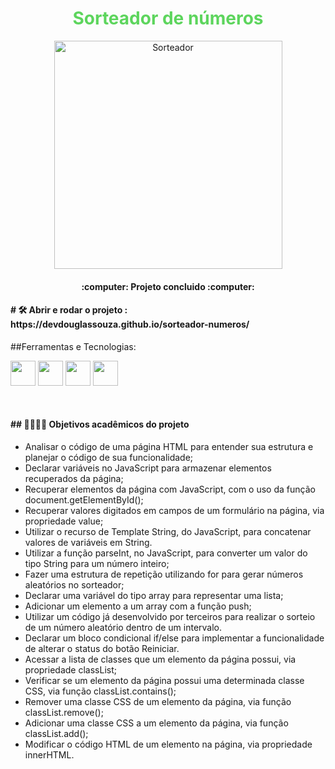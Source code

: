 <h1 align="center" style="color: #5dd55d;">Sorteador de números</h1>


<p align="center">
  <img width="365" alt="Sorteador" src="https://github.com/devdouglassouza/sorteador-numeros/assets/156365570/5b8c7c52-5c03-486e-ae27-3d6f3d19d7c7" style="display: block; margin: 0 auto;">
</p>

 
<h4 align="center"> 
    :computer: Projeto concluido :computer:
</h4>

<h4 align="left"> 
    # 🛠️ Abrir e rodar o projeto : https://devdouglassouza.github.io/sorteador-numeros/
</h4>

##Ferramentas e Tecnologias:

<img loading="lazy" src="https://cdn.jsdelivr.net/gh/devicons/devicon@latest/icons/github/github-original.svg" width="40" height="40" /> <img  loading="lazy" src="https://cdn.jsdelivr.net/gh/devicons/devicon@latest/icons/javascript/javascript-original.svg" width="40" height="40" /> <img  loading="lazy" src="https://cdn.jsdelivr.net/gh/devicons/devicon@latest/icons/css3/css3-original.svg" width="40" height="40" /> <img  loading="lazy" src="https://cdn.jsdelivr.net/gh/devicons/devicon@latest/icons/html5/html5-original.svg" width="40" height="40" />

<br>


<h4 align="left"> 
    ## 👨‍🎓👨‍💻 Objetivos acadêmicos do projeto
</h4>

- Analisar o código de uma página HTML para entender sua estrutura e planejar o código de sua funcionalidade;
- Declarar variáveis no JavaScript para armazenar elementos recuperados da página;
- Recuperar elementos da página com JavaScript, com o uso da função document.getElementById();
- Recuperar valores digitados em campos de um formulário na página, via propriedade value;
- Utilizar o recurso de Template String, do JavaScript, para concatenar valores de variáveis em String.
-	Utilizar a função parseInt, no JavaScript, para converter um valor do tipo String para um número inteiro;
-	Fazer uma estrutura de repetição utilizando for para gerar números aleatórios no sorteador;
-	Declarar uma variável do tipo array para representar uma lista;
-	Adicionar um elemento a um array com a função push;
-	Utilizar um código já desenvolvido por terceiros para realizar o sorteio de um número aleatório dentro de um intervalo.
-	Declarar um bloco condicional if/else para implementar a funcionalidade de alterar o status do botão Reiniciar.
-	Acessar a lista de classes que um elemento da página possui, via propriedade classList;
-	Verificar se um elemento da página possui uma determinada classe CSS, via função classList.contains();
- Remover uma classe CSS de um elemento da página, via função classList.remove();
-	Adicionar uma classe CSS a um elemento da página, via função classList.add();
-	Modificar o código HTML de um elemento na página, via propriedade innerHTML.
